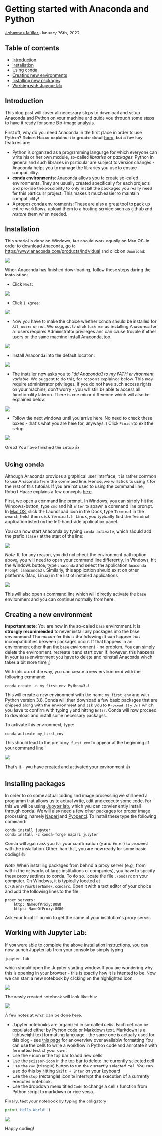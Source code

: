 # Getting started with Anaconda and Python

[Johannes Müller](https://biapol.github.io/blog/johannes_mueller), January 26th, 2022

## Table of contents
- [Introduction](#introduction)
- [Installation](#installation)
- [Using conda](#using-conda)
- [Creating new environments](#creating-a-new-environment)
- [Installing new packages](#installing-packages)
- [Working with Jupyter lab](#working-with-jupyter-lab)

## Introduction
This blog post will cover all necessary steps to download and setup Anaconda and Python on your machine and guide you through some steps to have it ready for some Bio-image analysis.

First off, why do you need Anaconda in the first place in order to use Python? Robert Haase explains it in greater detail [here](https://youtu.be/MOEPe9TGBK0?t=1806), but a few key features are:
- Python is organized as a programming language for which everyone can write his or her own module, so-called *libraries* or *packages*. Python in general and such libraries in particular are subject to version changes - Anaconda helps you to manage the libraries you use to ensure compatibility.
- **conda environments**: Anaconda allows you to create so-called environments. They are usually created specifically for each projects and provide the possibility to only install the packages you really need for this particular project. This makes it much easier to maintain compatibility!
- A propos conda environments: These are also a great tool to pack up entire workflows, upload them to a hosting service such as github and *restore* them when needed.

## Installation
This tutorial is done on Windows, but should work equally on Mac OS. In order to download Anaconda, go to https://www.anaconda.com/products/individual and click on `Download`:

![](https://github.com/BiAPoL/blog/blob/getting-started-with-anaconda/johannes_mueller/anaconda_getting_started/imgs/1_anaconda_download.jpg?raw=true)

When Anaconda has finished downloading, follow these steps during the installation:

- Click `Next`:

![](https://github.com/BiAPoL/blog/blob/getting-started-with-anaconda/johannes_mueller/anaconda_getting_started/imgs/2_anaconda_install_1.jpg?raw=true)

- Click `I Agree`:

![](https://github.com/BiAPoL/blog/blob/getting-started-with-anaconda/johannes_mueller/anaconda_getting_started/imgs/2_anaconda_install_2.jpg?raw=true)

- Now you have to make the choice whether conda should be installed for `All users` or not. We suggest to click `Just me`, as installing Anaconda for all users requires Administrator privileges and can cause trouble if other users on the same machine install  Anaconda, too.

![](https://github.com/BiAPoL/blog/blob/getting-started-with-anaconda/johannes_mueller/anaconda_getting_started/imgs/2_anaconda_install_3.jpg?raw=true)

- Install Anaconda into the default location:

![](https://github.com/BiAPoL/blog/blob/getting-started-with-anaconda/johannes_mueller/anaconda_getting_started/imgs/2_anaconda_install_4.jpg?raw=true)

- The installer now asks you to "*dd Anaconda3 to my PATH environment variable*. We suggest to do this, for reasons explained below. This may require administrator privileges. If you do not have such access rights on your machine, don't worry - you will still be able to access all functionality lateron. There is one minor difference which will also be explained below.

![](https://github.com/BiAPoL/blog/blob/getting-started-with-anaconda/johannes_mueller/anaconda_getting_started/imgs/2_anaconda_install_5.jpg?raw=true)

- Follow the next windows until you arrive here. No need to check these boxes - that's what you are here for, anyways :) Click `Finish` to exit the setup.

![](https://github.com/BiAPoL/blog/blob/getting-started-with-anaconda/johannes_mueller/anaconda_getting_started/imgs/2_anaconda_install_6.jpg?raw=true)

Great! You have finished the setup 👍

## Using conda

Although Anaconda provides a graphical user interface, it is rather common to use Anaconda from the command line. Hence, we will stick to using it for the rest of this tutorial. If you are not used to using the command line, Robert Haase explains a few concepts [here](https://youtu.be/MOEPe9TGBK0?t=1146). 

First, we open a command line prompt. In Windows, you can simply hit the Windows-button, type `cmd` and hit `Enter` to spawn a command line prompt. In [Mac OS](https://support.apple.com/guide/terminal/open-or-quit-terminal-apd5265185d-f365-44cb-8b09-71a064a42125/mac), click the Launchpad icon in the Dock, type `Terminal` in the search field, then click `Terminal`. In Linux, you typically find the Terminal application listed on the left-hand side application panel.

You can now start Anaconda by typing `conda activate`, which should add the prefix `(base)` at the start of the line:

![](https://github.com/BiAPoL/blog/blob/getting-started-with-anaconda/johannes_mueller/anaconda_getting_started/imgs/3_create_environments_3.jpg?raw=true)

*Note*: If, for any reason, you did not check the environment path option above, you will need to open your command line differently. In Windows, hit the Windows button, type `anaconda` and select the application `Anaconda Prompt (anaconda3)`. Similarly, this application should exist on other platforms (Mac, Linux) in the list of installed applications.

![](https://github.com/BiAPoL/blog/blob/getting-started-with-anaconda/johannes_mueller/anaconda_getting_started/imgs/3_create_environments_1.jpg?raw=true)

This will also open a command line which will directly activate the `base` environment and you can continue normally from here.

## Creating a new environment

**Important note**: You are now in the so-called `base` environment. It is **strongly recommended** to never install any packages into the base environment! The reason for this is the following: It can happen that incompatibilities between packages occur. If that happens in an environment other than the `base` environment - no problem. You can simply delete the environment, recreate it and start over. If, however, this happens in your `base` environment you have to delete and reinstall Anaconda which takes a bit more time ;)

With this out of the way, you can create a new environment with the following command:
```
conda create -n my_first_env Python=3.8
```
This will create a new environment with the name `my_first_env` and with Python version 3.8. Conda will then download a few basic packages that are shipped along with the environment and ask you to `Proceed ([y]/n)` which you have to confirm with typing `y` and hitting `Enter`. Conda will now proceed to download and install some necessary packages.

To activate this environment, type:

```
conda activate my_first_env
```

This should lead to the prefix `my_first_env` to appear at the beginning of your command line:

![](https://github.com/BiAPoL/blog/blob/getting-started-with-anaconda/johannes_mueller/anaconda_getting_started/imgs/3_create_environments_4.jpg?raw=true)

That's it - you have created and activated your environment 👍

## Installing packages

In order to do some actual coding and image processing we still need a programm that allows us to actual write, edit and execute some code. For this we will be using [Jupyter lab](https://jupyter.org/), which you can convieniently install through conda. We will also need a few other packages for proper image processing, namely [Napari](https://napari.org/) and [Pyopencl](https://pypi.org/project/pyopencl/). To install these type the following command:

```
conda install jupyter
conda install -c conda-forge napari jupyter
```

Conda will again ask you for your confirmation (`y` and `Enter`) to proceed with the installation. Other than that, you are now ready for some basic coding! 👍

*Note*: When installing packages from behind a proxy server (e.g., from within the networks of large institutions or companies), you have to specify these proxy settings to conda. To do so, locate the file `.condarc` on your computer. On Windows, it is typically located at `C:\Users\YourUserName\.condarc`. Open it with a text editor of your choice and add the following lines to the file:

```
proxy_servers:
    http: NameOfProxy:8080
    https: NameOfProxy:8080
```

Ask your local IT admin to get the name of your institution's proxy server.

## Working with Jupyter Lab:

If you were able to complete the above installation instructions, you can now launch Jupyter lab from your console by simply typing
```
jupyter-lab
```

which should open the Jupyter starting window. If you are wondering why this is opening in your browser - this is exactly how it is intented to be. Now we can start a new notebook by clicking on the highlighted icon:

![](https://github.com/BiAPoL/blog/blob/getting-started-with-anaconda/johannes_mueller/anaconda_getting_started/imgs/4_jupyter_lab.jpg?raw=true)

The newly created notebook will look like this:

![](https://github.com/BiAPoL/blog/blob/getting-started-with-anaconda/johannes_mueller/anaconda_getting_started/imgs/4_jupyter_lab2.jpg?raw=true)

A few notes at what can be done here.

- Jupyter notebooks are organized in so-called *cells*. Each cell can be populated either by Python code or Markdown text. Markdown is a lightweight text formatting language - the same one is actually used for this blog - see [this page](https://github.com/adam-p/markdown-here/wiki/Markdown-Cheatsheet) for an overview over availablw formatting You can use the cells to write a workflow in Python code and annotate it with formatted text of your own.
- Use the `+` icon in the top bar to add new cells
- Use the `scissor-icon` in the top bar to delete the currently selected cell
- Use the `run` (triangle) button to run the currently selected cell. You can also do this by hitting `Shift + Enter` on your keyboard
- Use the `stop` (rectangle) icon to interrupt the execution of a currently executed notebook.
- Use the dropdown menu titled `Code` to change a cell's function from Python script to markdown or vice versa.

Finally, test your notebook by typing the obligatory 
```Python
print('Hello World!')
```

![](https://github.com/BiAPoL/blog/blob/getting-started-with-anaconda/johannes_mueller/anaconda_getting_started/imgs/4_jupyter_lab3.jpg?raw=true)

Happy coding!
